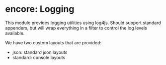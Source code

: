 encore: Logging
===

This module provides logging utilities using log4js.  Should support standard appenders, but 
will wrap everything in a filter to control the log levels available.

We have two custom layouts that are provided:
  - json: standard json layouts
  - standard: console layouts